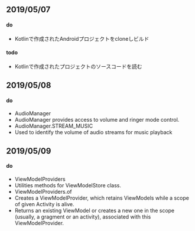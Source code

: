 ## 2019/05/07
#### do
- Kotlinで作成されたAndroidプロジェクトをcloneしビルド
#### todo
- Kotlinで作成されたプロジェクトのソースコードを読む

## 2019/05/08
#### do
- AudioManager
 - AudioManager provides access to volume and ringer mode control.
- AudioManager.STREAM_MUSIC
 - Used to identify the volume of audio streams for music playback

## 2019/05/09
#### do
- ViewModelProviders
 - Utilities methods for ViewModelStore class.
- ViewModelProviders.of
 - Creates a ViewModelProvider, which retains ViewModels while a scope of given Activity is alive.
- Returns an existing ViewModel or creates a new one in the scope (usually, a gragment or an activity), associated with this ViewModelProvider.

